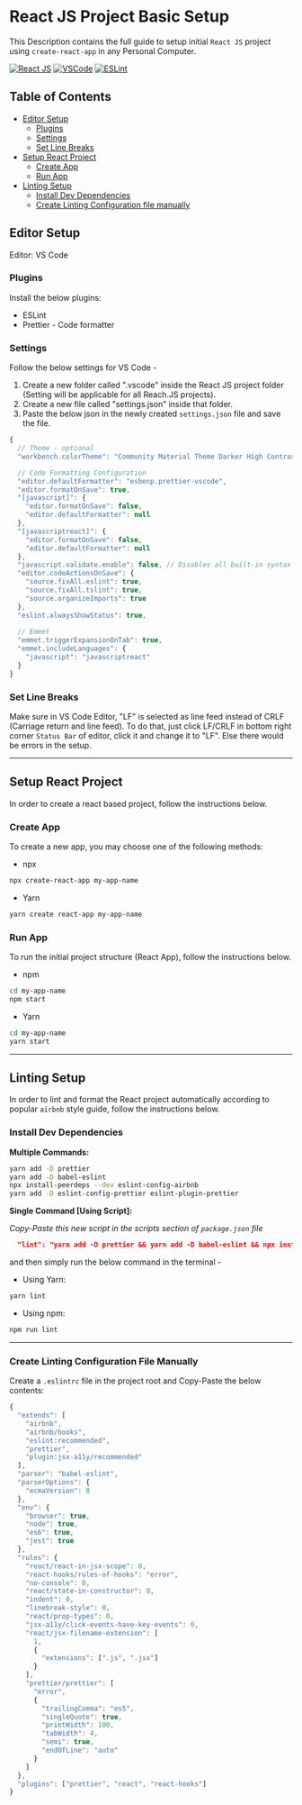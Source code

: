 # React JS Project Basic Setup #

This Description contains the full guide to setup initial `React JS` project using `create-react-app` in any Personal Computer.

[![React JS](https://img.shields.io/badge/React.js-61DAFB?style=for-the-badge&logo=React&logoColor=black)](#)
[![VSCode](https://img.shields.io/badge/Visual_Studio_Code-007ACC?style=for-the-badge&logo=visual%20studio%20code&logoColor=white)](#)
[![ESLint](https://img.shields.io/badge/ESLint-4B32C3?style=for-the-badge&logo=ESLint&logoColor=white)](#)
  
## Table of Contents

- [Editor Setup](#editor-setup)
  - [Plugins](#plugins)
  - [Settings](#settings)
  - [Set Line Breaks](#set-line-breaks)
- [Setup React Project](#setup-react-project)
  - [Create App](#create-app)
  - [Run App](#run-app)
- [Linting Setup](#linting-setup)
  - [Install Dev Dependencies](#install-dev-dependencies)
  - [Create Linting Configuration file manually](#create-linting-configuration-file-manually)

<!-- Editor Setup -->

## Editor Setup

  Editor: VS Code
  
### Plugins

Install the below plugins:

- ESLint
- Prettier - Code formatter

### Settings

Follow the below settings for VS Code -

1. Create a new folder called ".vscode" inside the React JS project folder (Setting will be applicable for all Reach.JS projects).
2. Create a new file called "settings.json" inside that folder.
3. Paste the below json in the newly created `settings.json` file and save the file.

```js
{
  // Theme - optional 
  "workbench.colorTheme": "Community Material Theme Darker High Contrast",

  // Code Formatting Configuration
  "editor.defaultFormatter": "esbenp.prettier-vscode",
  "editor.formatOnSave": true,
  "[javascript]": {
    "editor.formatOnSave": false,
    "editor.defaultFormatter": null
  },
  "[javascriptreact]": {
    "editor.formatOnSave": false,
    "editor.defaultFormatter": null
  },
  "javascript.validate.enable": false, // Disables all built-in syntax checking
  "editor.codeActionsOnSave": {
    "source.fixAll.eslint": true,
    "source.fixAll.tslint": true,
    "source.organizeImports": true
  },
  "eslint.alwaysShowStatus": true,
  
  // Emmet
  "emmet.triggerExpansionOnTab": true,
  "emmet.includeLanguages": {
    "javascript": "javascriptreact"
  }
}
```

### Set Line Breaks

Make sure in VS Code Editor, "LF" is selected as line feed instead of CRLF (Carriage return and line feed).
To do that, just click LF/CRLF in bottom right corner `Status Bar` of editor, click it and change it to "LF". Else there would be errors in the setup.

<hr>

## Setup React Project

In order to create a react based project, follow the instructions below.

### Create App
To create a new app, you may choose one of the following methods:

- npx
```sh
npx create-react-app my-app-name
```

- Yarn
```sh
yarn create react-app my-app-name
```
### Run App
To run the initial project structure (React App),  follow the instructions below.

- npm
```sh
cd my-app-name
npm start
```

- Yarn
```sh
cd my-app-name
yarn start
```

<hr>

## Linting Setup

In order to lint and format the React project automatically according to popular `airbnb` style guide, follow the instructions below.

### Install Dev Dependencies

**Multiple Commands:**

```sh
yarn add -D prettier
yarn add -D babel-eslint
npx install-peerdeps --dev eslint-config-airbnb
yarn add -D eslint-config-prettier eslint-plugin-prettier
```


**Single Command [Using Script]:**

_Copy-Paste this new script in the scripts section of `package.json` file_

```json
  "lint": "yarn add -D prettier && yarn add -D babel-eslint && npx install-peerdeps --dev eslint-config-airbnb && yarn add -D eslint-config-prettier eslint-plugin-prettier"
```

and then simply run the below command in the terminal -

- Using Yarn:
```sh
yarn lint
```

- Using npm:
```sh
npm run lint
```
<hr>

### Create Linting Configuration File Manually

Create a `.eslintrc` file in the project root and Copy-Paste the below contents:

```js
{
  "extends": [
    "airbnb",
    "airbnb/hooks",
    "eslint:recommended",
    "prettier",
    "plugin:jsx-a11y/recommended"
  ],
  "parser": "babel-eslint",
  "parserOptions": {
    "ecmaVersion": 8
  },
  "env": {
    "browser": true,
    "node": true,
    "es6": true,
    "jest": true
  },
  "rules": {
    "react/react-in-jsx-scope": 0,
    "react-hooks/rules-of-hooks": "error",
    "no-console": 0,
    "react/state-in-constructor": 0,
    "indent": 0,
    "linebreak-style": 0,
    "react/prop-types": 0,
    "jsx-a11y/click-events-have-key-events": 0,
    "react/jsx-filename-extension": [
      1,
      {
        "extensions": [".js", ".jsx"]
      }
    ],
    "prettier/prettier": [
      "error",
      {
        "trailingComma": "es5",
        "singleQuote": true,
        "printWidth": 100,
        "tabWidth": 4,
        "semi": true,
        "endOfLine": "auto"
      }
    ]
  },
  "plugins": ["prettier", "react", "react-hooks"]
}
```
